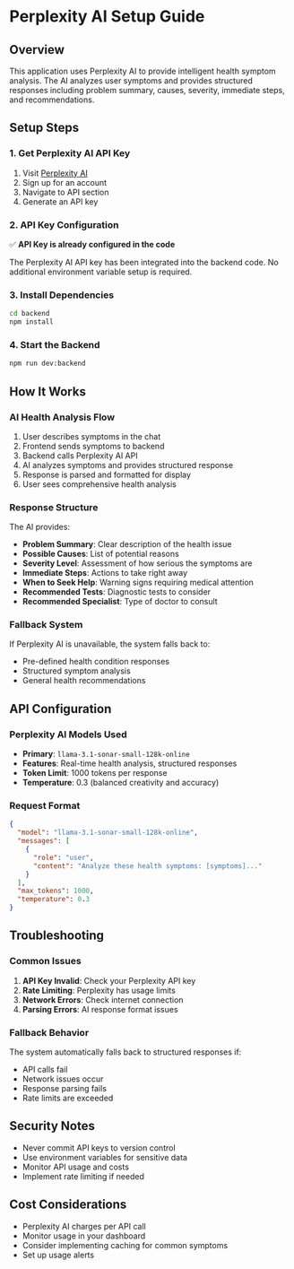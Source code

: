 # Perplexity AI Setup Guide

## Overview
This application uses Perplexity AI to provide intelligent health symptom analysis. The AI analyzes user symptoms and provides structured responses including problem summary, causes, severity, immediate steps, and recommendations.

## Setup Steps

### 1. Get Perplexity AI API Key
1. Visit [Perplexity AI](https://www.perplexity.ai/)
2. Sign up for an account
3. Navigate to API section
4. Generate an API key

### 2. API Key Configuration
✅ **API Key is already configured in the code**

The Perplexity AI API key has been integrated into the backend code. No additional environment variable setup is required.

### 3. Install Dependencies
```bash
cd backend
npm install
```

### 4. Start the Backend
```bash
npm run dev:backend
```

## How It Works

### AI Health Analysis Flow
1. User describes symptoms in the chat
2. Frontend sends symptoms to backend
3. Backend calls Perplexity AI API
4. AI analyzes symptoms and provides structured response
5. Response is parsed and formatted for display
6. User sees comprehensive health analysis

### Response Structure
The AI provides:
- **Problem Summary**: Clear description of the health issue
- **Possible Causes**: List of potential reasons
- **Severity Level**: Assessment of how serious the symptoms are
- **Immediate Steps**: Actions to take right away
- **When to Seek Help**: Warning signs requiring medical attention
- **Recommended Tests**: Diagnostic tests to consider
- **Recommended Specialist**: Type of doctor to consult

### Fallback System
If Perplexity AI is unavailable, the system falls back to:
- Pre-defined health condition responses
- Structured symptom analysis
- General health recommendations

## API Configuration

### Perplexity AI Models Used
- **Primary**: `llama-3.1-sonar-small-128k-online`
- **Features**: Real-time health analysis, structured responses
- **Token Limit**: 1000 tokens per response
- **Temperature**: 0.3 (balanced creativity and accuracy)

### Request Format
```json
{
  "model": "llama-3.1-sonar-small-128k-online",
  "messages": [
    {
      "role": "user",
      "content": "Analyze these health symptoms: [symptoms]..."
    }
  ],
  "max_tokens": 1000,
  "temperature": 0.3
}
```

## Troubleshooting

### Common Issues
1. **API Key Invalid**: Check your Perplexity API key
2. **Rate Limiting**: Perplexity has usage limits
3. **Network Errors**: Check internet connection
4. **Parsing Errors**: AI response format issues

### Fallback Behavior
The system automatically falls back to structured responses if:
- API calls fail
- Network issues occur
- Response parsing fails
- Rate limits are exceeded

## Security Notes
- Never commit API keys to version control
- Use environment variables for sensitive data
- Monitor API usage and costs
- Implement rate limiting if needed

## Cost Considerations
- Perplexity AI charges per API call
- Monitor usage in your dashboard
- Consider implementing caching for common symptoms
- Set up usage alerts
